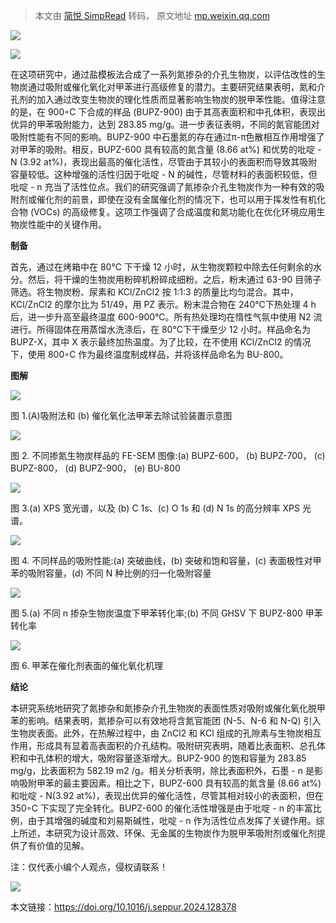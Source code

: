 > 本文由 [简悦 SimpRead](http://ksria.com/simpread/) 转码， 原文地址 [mp.weixin.qq.com](https://mp.weixin.qq.com/s/hiM-UGm85YEuOimrtPVIxw)

![](https://mmbiz.qpic.cn/mmbiz_png/rjb2XnCZq7Is5b5SjIXtYeWJlLv9kSd6ibJUuCsbzCLLjrDtQwuUuy93hW9tfe57bILUZkJABENPvhmmuAThW7A/640?wx_fmt=png&from=appmsg)

![](https://mmbiz.qpic.cn/mmbiz_png/rjb2XnCZq7Is5b5SjIXtYeWJlLv9kSd6pvynVkTk09HVZeCxGEXssGP4aXOdOWFZiaRNSdIgTgHnP5y9BVZBo9A/640?wx_fmt=png&from=appmsg)

在这项研究中，通过盐模板法合成了一系列氮掺杂的介孔生物炭，以评估改性的生物炭通过吸附或催化氧化对甲苯进行高级修复的潜力。主要研究结果表明，氮和介孔剂的加入通过改变生物炭的理化性质而显著影响生物炭的脱甲苯性能。值得注意的是，在 900◦C 下合成的样品 (BUPZ-900) 由于其高表面积和中孔体积，表现出优异的甲苯吸附能力，达到 283.85 mg/g。进一步表征表明，不同的氮官能团对吸附性能有不同的影响。BUPZ-900 中石墨氮的存在通过π-π色散相互作用增强了对甲苯的吸附。相反，BUPZ-600 具有较高的氮含量 (8.66 at%) 和优势的吡啶 - N (3.92 at%)，表现出最高的催化活性，尽管由于其较小的表面积而导致其吸附容量较低。这种增强的活性归因于吡啶 - N 的碱性，尽管材料的表面积较低，但吡啶 - n 充当了活性位点。我们的研究强调了氮掺杂介孔生物炭作为一种有效的吸附剂或催化剂的前景，即使在没有金属催化剂的情况下，也可以用于挥发性有机化合物 (VOCs) 的高级修复。这项工作强调了合成温度和氮功能化在优化环境应用生物炭性能中的关键作用。

**制备**

首先，通过在烤箱中在 80°C 下干燥 12 小时，从生物炭颗粒中除去任何剩余的水分。然后，将干燥的生物炭用粉碎机粉碎成细粉。之后，粉末通过 63-90 目筛子筛选。将生物炭粉、尿素和 KCl/ZnCl2 按 1:1:3 的质量比均匀混合。其中，KCl/ZnCl2 的摩尔比为 51/49，用 PZ 表示。粉末混合物在 240℃下热处理 4 h 后，进一步升高至最终温度 600-900℃。所有热处理均在惰性气氛中使用 N2 流进行。所得固体在用蒸馏水洗涤后，在 80℃下干燥至少 12 小时。样品命名为 BUPZ-X，其中 X 表示最终加热温度。为了比较，在不使用 KCl/ZnCl2 的情况下，使用 800◦C 作为最终温度制成样品，并将该样品命名为 BU-800。

**图解**  

![](https://mmbiz.qpic.cn/mmbiz_png/rjb2XnCZq7Is5b5SjIXtYeWJlLv9kSd6QAFWtALLjibPCicgmic8EpZPfpvca1cwNFvgs4yMeXna5Wu4kwY7X7ouA/640?wx_fmt=png&from=appmsg)

图 1.(A)吸附法和 (b) 催化氧化法甲苯去除试验装置示意图

![](https://mmbiz.qpic.cn/mmbiz_png/rjb2XnCZq7Is5b5SjIXtYeWJlLv9kSd6d8h0tfYqow9hnBznfXDFmFN2VBZZFhsJcBicJBxTKtJdGrmL8Eq3H3Q/640?wx_fmt=png&from=appmsg)

图 2. 不同掺氮生物炭样品的 FE-SEM 图像:(a) BUPZ-600， (b) BUPZ-700， (c) BUPZ-800， (d) BUPZ-900， (e) BU-800

![](https://mmbiz.qpic.cn/mmbiz_png/rjb2XnCZq7Is5b5SjIXtYeWJlLv9kSd6rkgUUGk3DhGSm3EQZYjXVhwtXx4YromI20PCOgbUDZxRIibBxMic38ow/640?wx_fmt=png&from=appmsg)

图 3.(a) XPS 宽光谱，以及 (b) C 1s、(c) O 1s 和 (d) N 1s 的高分辨率 XPS 光谱。

![](https://mmbiz.qpic.cn/mmbiz_png/rjb2XnCZq7Is5b5SjIXtYeWJlLv9kSd6fFQ5fLhpuicnDkML5a15bibIujXAuavkF3ziaic89URwmTow7ykUdajICg/640?wx_fmt=png&from=appmsg)

图 4. 不同样品的吸附性能:(a) 突破曲线，(b) 突破和饱和容量，(c) 表面极性对甲苯的吸附容量，(d) 不同 N 种比例的归一化吸附容量

![](https://mmbiz.qpic.cn/mmbiz_png/rjb2XnCZq7Is5b5SjIXtYeWJlLv9kSd6flXomWDRFk8t5bj0Ydbvocln0SicEw3BYlEQ4ib75khCOhE4UPMmyxMA/640?wx_fmt=png&from=appmsg)

图 5.(a) 不同 n 掺杂生物炭温度下甲苯转化率;(b) 不同 GHSV 下 BUPZ-800 甲苯转化率

![](https://mmbiz.qpic.cn/mmbiz_png/rjb2XnCZq7Is5b5SjIXtYeWJlLv9kSd6ATMhOxLtznGKlQdS0mliakuS3ISbZKbQibdwfv3TkiaDIQLZeFB1WZcmw/640?wx_fmt=png&from=appmsg)

图 6. 甲苯在催化剂表面的催化氧化机理

**结论**

本研究系统地研究了氮掺杂和氮掺杂介孔生物炭的表面性质对吸附或催化氧化脱甲苯的影响。结果表明，氮掺杂可以有效地将含氮官能团 (N-5、N-6 和 N-Q) 引入生物炭表面。此外，在热解过程中，由 ZnCl2 和 KCl 组成的孔隙素与生物炭相互作用，形成具有显着高表面积的介孔结构。吸附研究表明，随着比表面积、总孔体积和中孔体积的增大，吸附容量逐渐增大。BUPZ-900 的饱和容量为 283.85 mg/g，比表面积为 582.19 m2 /g。相关分析表明，除比表面积外，石墨 - n 是影响吸附甲苯的最主要因素。相比之下，BUPZ-600 具有较高的氮含量 (8.66 at%) 和吡啶 - N(3.92 at%)，表现出优异的催化活性，尽管其相对较小的表面积，但在 350◦C 下实现了完全转化。BUPZ-600 的催化活性增强是由于吡啶 - n 的丰富比例，由于其增强的碱度和刘易斯碱性，吡啶 - n 作为活性位点发挥了关键作用。综上所述，本研究为设计高效、环保、无金属的生物炭作为脱甲苯吸附剂或催化剂提供了有价值的见解。

注：仅代表小编个人观点，侵权请联系！

![](https://mmbiz.qpic.cn/mmbiz_png/rjb2XnCZq7Is5b5SjIXtYeWJlLv9kSd6aRSsYJW9tpcLQoq6L2TenBmA6rjXjhucf1KkorBtEKs68VSnJM6EAQ/640?wx_fmt=png&from=appmsg)

本文链接：https://doi.org/10.1016/j.seppur.2024.128378